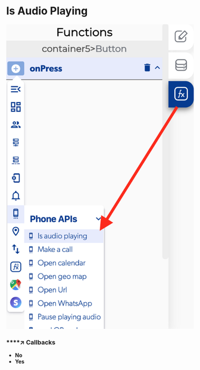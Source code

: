 # Is Audio Playing

![](../../../.gitbook/assets/captura-de-pantalla-2020-02-10-a-la-s-13.12.15.png)

### \*\*\*\*↗ **Callbacks**

* **No**
* **Yes**

